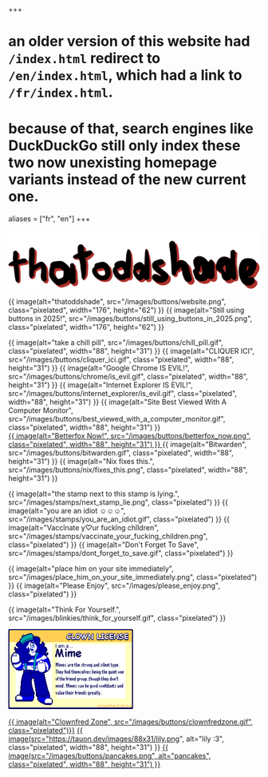 +++
# an older version of this website had `/index.html` redirect to `/en/index.html`, which had a link to `/fr/index.html`.
# because of that, search engines like DuckDuckGo still only index these two now unexisting homepage variants instead of the new current one.
aliases = ["fr", "en"]
+++

<img src="/images/logo.gif" alt="„thatoddshade“ uglily written by me" class="invert">

{{ image(alt="thatoddshade", src="/images/buttons/website.png", class="pixelated", width="176", height="62") }}
{{ image(alt="Still using buttons in 2025!", src="/images/buttons/still_using_buttons_in_2025.png", class="pixelated", width="176", height="62") }}

{{ image(alt="take a chill pill", src="/images/buttons/chill_pill.gif", class="pixelated", width="88", height="31") }}
{{ image(alt="CLIQUER ICI", src="/images/buttons/cliquer_ici.gif", class="pixelated", width="88", height="31") }}
{{ image(alt="Google Chrome IS EVIL!", src="/images/buttons/chrome/is_evil.gif", class="pixelated", width="88", height="31") }}
{{ image(alt="Internet Explorer IS EVIL!", src="/images/buttons/internet_explorer/is_evil.gif", class="pixelated", width="88", height="31") }}
{{ image(alt="Site Best Viewed With A Computer Monitor", src="/images/buttons/best_viewed_with_a_computer_monitor.gif", class="pixelated", width="88", height="31") }} \
<a href="https://github.com/yokoffing/BetterFox">
	{{ image(alt="Betterfox Now!", src="/images/buttons/betterfox_now.png", class="pixelated", width="88", height="31") }}
</a>
{{ image(alt="Bitwarden", src="/images/buttons/bitwarden.gif", class="pixelated", width="88", height="31") }}
{{ image(alt="Nix fixes this.", src="/images/buttons/nix/fixes_this.png", class="pixelated", width="88", height="31") }}

{{ image(alt="the stamp next to this stamp is lying.", src="/images/stamps/next_stamp_lie.png", class="pixelated") }}
{{ image(alt="you are an idiot ☺☺☺", src="/images/stamps/you_are_an_idiot.gif", class="pixelated") }}
{{ image(alt="Vaccǐnate y♡ur fuckǐng chǐldren", src="/images/stamps/vaccinate_your_fucking_children.png", class="pixelated") }}
{{ image(alt="Don't Forget To Save", src="/images/stamps/dont_forget_to_save.gif", class="pixelated") }}

{{ image(alt="place him on your site immediately", src="/images/place_him_on_your_site_immediately.png", class="pixelated") }}
{{ image(alt="Please Enjoy", src="/images/please_enjoy.png", class="pixelated") }}

{{ image(alt="Think For Yourself.", src="/images/blinkies/think_for_yourself.gif", class="pixelated") }}

<a href="https://clownfred.zone/clownquiz"><img src="/images/clown_license.png" alt="I am a mime. click here to take the clown quiz." class="pixelated" /></a>

<a href="https://clownfred.zone/">{{ image(alt="Clownfred Zone", src="/images/buttons/clownfredzone.gif", class="pixelated")}}</a>
<a href="https://tauon.dev/">{{ image(src="https://tauon.dev/images/88x31/lily.png", alt="lily :3", class="pixelated", width="88", height="31") }}</a>
<a href="https://pancakes.gay/">{{ image(src="/images/buttons/pancakes.png", alt="pancakes", class="pixelated", width="88", height="31") }}</a>

